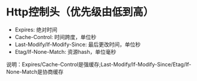# Http控制头（优先级由低到高）
- Expires: 绝对时间
- Cache-Control: 时间跨度，单位秒
- Last-Modify/If-Modify-Since: 最后更改时间，单位秒
- Etag/If-None-Match: 资源hash，单位毫秒

说明：Expires/Cache-Control是强缓存;Last-Modify/If-Modify-Since/Etag/If-None-Match是协商缓存